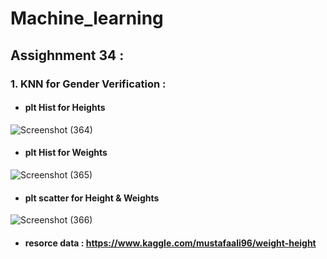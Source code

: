# Machine_learning

## Assighnment 34 :
 ### 1.  KNN for Gender Verification :
   - #### plt Hist for Heights
![Screenshot (364)](https://user-images.githubusercontent.com/91725214/151602569-f2db77ee-6a75-4ac6-b762-532960a41fac.png)

   - #### plt Hist for Weights
![Screenshot (365)](https://user-images.githubusercontent.com/91725214/151602798-a6923718-a45e-485f-8d13-424185e56a90.png)

   - #### plt scatter for Height & Weights
![Screenshot (366)](https://user-images.githubusercontent.com/91725214/151602932-91c90412-f5e1-459a-b7ca-7a011794c5b9.png)

   - #### resorce data : https://www.kaggle.com/mustafaali96/weight-height
